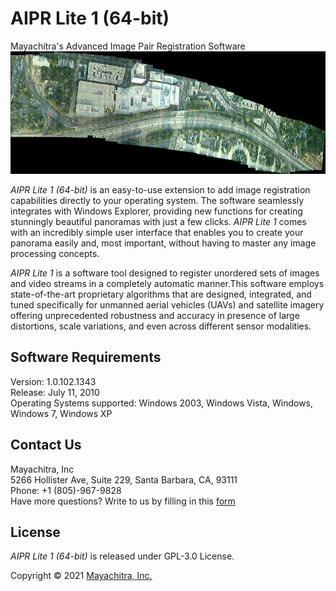 # AIPR Lite 1 (64-bit)

Mayachitra's Advanced Image Pair Registration Software
![Alt Text](Long-Beach-01-b.gif)

_AIPR Lite 1 (64-bit)_ is an easy-to-use extension to add image registration capabilities directly to your operating system. The software seamlessly integrates with Windows Explorer, providing new functions for creating stunningly beautiful panoramas with just a few clicks. _AIPR Lite 1_ comes with an incredibly simple user interface that enables you to create your panorama easily and, most important, without having to master any image processing concepts. <br />

_AIPR Lite 1_ is a software tool designed to register unordered sets of images and video streams in a completely automatic manner.This software employs state-of-the-art proprietary algorithms that are designed, integrated, and tuned specifically for unmanned aerial vehicles (UAVs) and satellite imagery offering unprecedented robustness and accuracy in presence of large distortions, scale variations, and even across different sensor modalities.

## Software Requirements

Version: 1.0.102.1343 <br />
Release: July 11, 2010 <br />
Operating Systems supported: Windows 2003, Windows Vista, Windows, Windows 7, Windows XP

## Contact Us

Mayachitra, Inc <br />
5266 Hollister Ave, Suite 229, Santa Barbara, CA, 93111 <br />
Phone: +1 (805)-967-9828 <br />
Have more questions? Write to us by filling in this <a href="https://mayachitra.com/#contact-us">form</a>

## License

_AIPR Lite 1 (64-bit)_ is released under GPL-3.0 License.

Copyright © 2021 [Mayachitra, Inc.](https://mayachitra.com/)



